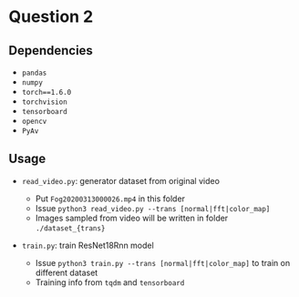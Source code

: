 # Question 2

## Dependencies
- `pandas`
- `numpy`
- `torch==1.6.0`
- `torchvision`
- `tensorboard`
- `opencv`
- `PyAv`

## Usage
- `read_video.py`: generator dataset from original video
    - Put `Fog20200313000026.mp4` in this folder
    - Issue `python3 read_video.py --trans [normal|fft|color_map]`
    - Images sampled from video will be written in folder `./dataset_{trans}`

- `train.py`: train ResNet18Rnn model
    - Issue `python3 train.py --trans [normal|fft|color_map]` to train on different dataset
    - Training info from `tqdm` and `tensorboard`
